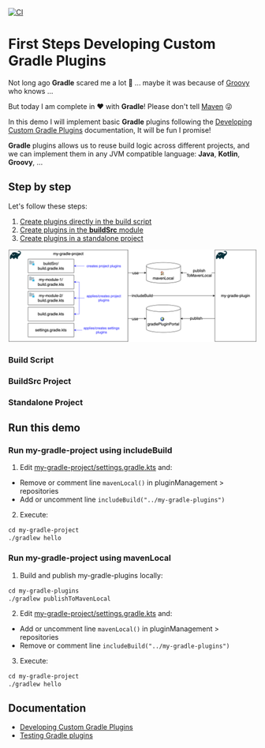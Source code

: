 [![CI](https://github.com/rogervinas/gradle-plugins-first-steps/actions/workflows/gradle.yml/badge.svg?branch=main)](https://github.com/rogervinas/gradle-plugins-first-steps/actions/workflows/gradle.yml)

# First Steps Developing Custom Gradle Plugins

Not long ago **Gradle** scared me a lot 👻 ... maybe it was because of [Groovy](https://groovy-lang.org/) who knows ...

But today I am complete in ❤️ with **Gradle**! Please don't tell [Maven](https://maven.apache.org/) 😜

In this demo I will implement basic **Gradle** plugins following the [Developing Custom Gradle Plugins](https://docs.gradle.org/current/userguide/custom_plugins.html) documentation, It will be fun I promise!

**Gradle** plugins allows us to reuse build logic across different projects, and we can implement them in any JVM compatible language: **Java**, **Kotlin**, **Groovy**, ...

## Step by step

Let's follow these steps:

1. [Create plugins directly in the build script](#build-script)
2. [Create plugins in the **buildSrc** module](#buildsrc-project)
3. [Create plugins in a standalone project](#standalone-project)

![gradle-plugins-first-steps](doc/gradle-plugins-first-steps.png)

### Build Script

### BuildSrc Project

### Standalone Project

## Run this demo

### Run my-gradle-project using includeBuild

1. Edit [my-gradle-project/settings.gradle.kts](my-gradle-project/settings.gradle.kts) and:
* Remove or comment line `mavenLocal()` in pluginManagement > repositories
* Add or uncomment line `includeBuild("../my-gradle-plugins")`

2. Execute:
```shell
cd my-gradle-project
./gradlew hello
```

### Run my-gradle-project using mavenLocal

1. Build and publish my-gradle-plugins locally:

```shell
cd my-gradle-plugins
./gradlew publishToMavenLocal
```

2. Edit [my-gradle-project/settings.gradle.kts](my-gradle-project/settings.gradle.kts) and:
* Add or uncomment line `mavenLocal()` in pluginManagement > repositories
* Remove or comment line `includeBuild("../my-gradle-plugins")`

3. Execute:
```shell
cd my-gradle-project
./gradlew hello
```

## Documentation

* [Developing Custom Gradle Plugins](https://docs.gradle.org/current/userguide/custom_plugins.html)
* [Testing Gradle plugins](https://docs.gradle.org/current/userguide/testing_gradle_plugins.html)
